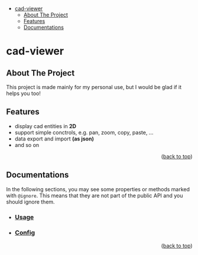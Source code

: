 <a id="readme-top"></a>

- [cad-viewer](#cad-viewer)
  - [About The Project](#about-the-project)
  - [Features](#features)
  - [Documentations](#documentations)

# cad-viewer



## About The Project

This project is made mainly for my personal use, but I would be glad if it helps you too!



## Features

- display cad entities in **2D**
- support simple conctrols, e.g. pan, zoom, copy, paste, ...
- data export and import **(as json)**
- and so on

<p align="right">(<a href="#readme-top">back to top</a>)</p>



## Documentations

In the following sections, you may see some properties or methods marked with
`@ignore`. This means that they are not part of the public API and you should ignore them.

- ### [Usage](docs/usage.md)
- ### [Config](docs/config.md)

<p align="right">(<a href="#readme-top">back to top</a>)</p>
